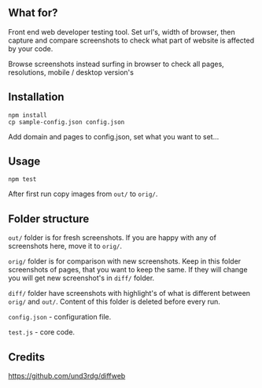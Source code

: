 ## What for? ##

Front end web developer testing tool.
Set url's, width of browser, then capture and compare screenshots to check what part of website is affected by your code. 

Browse screenshots instead surfing in browser to check all pages, resolutions, mobile / desktop version's 

## Installation ## 

```
npm install
cp sample-config.json config.json
```

Add domain and pages to config.json, set what you want to set...

## Usage ##

`npm test`

After first run copy images from `out/` to `orig/`.


## Folder structure ##

`out/` folder is for fresh screenshots. If you are happy with any of screenshots here, move it to `orig/`.

`orig/` folder is for comparison with new screenshots. Keep in this folder screenshots of pages, that you want to keep the same. If they will change you will get new screenshot's in `diff/` folder. 

`diff/` folder have screenshots with highlight's of what is different between `orig/` and `out/`. Content of this folder is deleted before every run.

`config.json` - configuration file.

`test.js` - core code.

## Credits ##

https://github.com/und3rdg/diffweb
